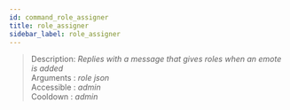 ```yaml
---
id: command_role_assigner
title: role_assigner
sidebar_label: role_assigner
---
```


> Description: _Replies with a message that gives roles when an emote is added_<br />
> Arguments  : _role json_<br />
> Accessible : _admin_<br />
> Cooldown   : _admin_<br />
